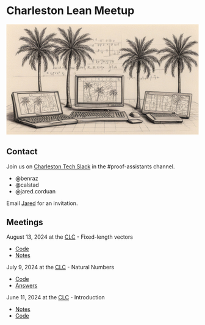 # Charleston Lean Meetup

![Charleston Lean Meetup](images/chs-lean.jpg)

## Contact

Join us on [Charleston Tech Slack](https://charlestontechslack.slack.com/)
in the #proof-assistants channel.
* @benraz
* @calstad
* @jared.corduan

Email [Jared](https://jaredcorduan.github.io) for an invitation.

## Meetings

August 13, 2024 at the [CLC](https://www.charlestonlc.org/classes/charleston-lean-proof-assistant-meetup) - Fixed-length vectors
* [Code](CharlestonLeanMeetup/Notes20240813.lean)
* [Notes](notes/2024-08-13.md)

July 9, 2024 at the [CLC](https://www.charlestonlc.org/classes/charleston-lean-proof-assistant-meetup) - Natural Numbers
* [Code](CharlestonLeanMeetup/Notes20240709.lean)
* [Answers](CharlestonLeanMeetup/Answers20240709.lean)

June 11, 2024 at the  [CLC](https://www.charlestonlc.org/classes/charleston-lean-proof-assistant-meetup) - Introduction
* [Notes](notes/2024-06-11.md)
* [Code](CharlestonLeanMeetup/Notes20240611.lean)

